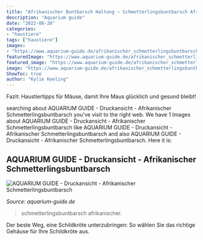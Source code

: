 ```yaml
---
title: "Afrikanischer Buntbarsch Haltung ~ Schmetterlingsbuntbarsch Afrikanischer"
description: "Aquarium guide"
date: "2022-08-28"
categories:
- "haustiere"
tags: ["haustiere"]
images:
- "https://www.aquarium-guide.de/afrikanischer_schmetterlingsbuntbarsch_p.gif"
featuredImage: "https://www.aquarium-guide.de/afrikanischer_schmetterlingsbuntbarsch_p.gif"
featured_image: "https://www.aquarium-guide.de/afrikanischer_schmetterlingsbuntbarsch_p.gif"
image: "https://www.aquarium-guide.de/afrikanischer_schmetterlingsbuntbarsch_p.gif"
ShowToc: true
author: "Kylie Keeling"
---
```



Fazit: Haustiertipps für Mäuse, damit Ihre Maus glücklich und gesund bleibt!

	

		
searching about AQUARIUM GUIDE - Druckansicht - Afrikanischer Schmetterlingsbuntbarsch you've visit to the right web. We have 1 Images about AQUARIUM GUIDE - Druckansicht - Afrikanischer Schmetterlingsbuntbarsch like AQUARIUM GUIDE - Druckansicht - Afrikanischer Schmetterlingsbuntbarsch and also AQUARIUM GUIDE - Druckansicht - Afrikanischer Schmetterlingsbuntbarsch. Here it is:
		
    
## AQUARIUM GUIDE - Druckansicht - Afrikanischer Schmetterlingsbuntbarsch

<img loading=lazy src="https://www.aquarium-guide.de/afrikanischer_schmetterlingsbuntbarsch_p.gif" onerror="this.onerror=null;this.src='https://tse2.mm.bing.net/th?id=OIP.ryDwYuS23noVN4g4ILlAOgAAAA&amp;pid=15.1';" alt="AQUARIUM GUIDE - Druckansicht - Afrikanischer Schmetterlingsbuntbarsch">

_Source: aquarium-guide.de_

>schmetterlingsbuntbarsch afrikanischer. 

	

Der beste Weg, eine Schildkröte unterzubringen: So wählen Sie das richtige Gehäuse für Ihre Schildkröte aus.

